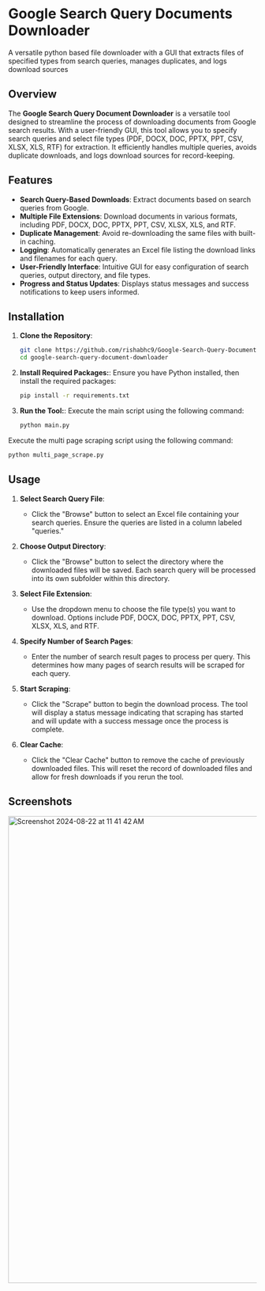 # Google Search Query Documents Downloader
 A versatile python based file downloader with a GUI that extracts files of specified types from search queries, manages duplicates, and logs download sources
 
## Overview

The **Google Search Query Document Downloader** is a versatile tool designed to streamline the process of downloading documents from Google search results. With a user-friendly GUI, this tool allows you to specify search queries and select file types (PDF, DOCX, DOC, PPTX, PPT, CSV, XLSX, XLS, RTF) for extraction. It efficiently handles multiple queries, avoids duplicate downloads, and logs download sources for record-keeping.

## Features

- **Search Query-Based Downloads**: Extract documents based on search queries from Google.
- **Multiple File Extensions**: Download documents in various formats, including PDF, DOCX, DOC, PPTX, PPT, CSV, XLSX, XLS, and RTF.
- **Duplicate Management**: Avoid re-downloading the same files with built-in caching.
- **Logging**: Automatically generates an Excel file listing the download links and filenames for each query.
- **User-Friendly Interface**: Intuitive GUI for easy configuration of search queries, output directory, and file types.
- **Progress and Status Updates**: Displays status messages and success notifications to keep users informed.

## Installation

1. **Clone the Repository**:
   
   ```bash
   git clone https://github.com/rishabhc9/Google-Search-Query-Documents-Downloader.git
   cd google-search-query-document-downloader
   ```
   
3. **Install Required Packages:**:
Ensure you have Python installed, then install the required packages:

   ```bash
   pip install -r requirements.txt
   ```
   
5. **Run the Tool:**:
Execute the main script using the following command:

   ```bash
   python main.py
   ```
Execute the multi page scraping script using the following command:

   ```bash
   python multi_page_scrape.py
   ```

## Usage

1. **Select Search Query File**:
   - Click the "Browse" button to select an Excel file containing your search queries. Ensure the queries are listed in a column labeled "queries."

2. **Choose Output Directory**:
   - Click the "Browse" button to select the directory where the downloaded files will be saved. Each search query will be processed into its own subfolder within this directory.

3. **Select File Extension**:
   - Use the dropdown menu to choose the file type(s) you want to download. Options include PDF, DOCX, DOC, PPTX, PPT, CSV, XLSX, XLS, and RTF.

4. **Specify Number of Search Pages**:
   - Enter the number of search result pages to process per query. This determines how many pages of search results will be scraped for each query.

5. **Start Scraping**:
   - Click the "Scrape" button to begin the download process. The tool will display a status message indicating that scraping has started and will update with a success message once the process is complete.

6. **Clear Cache**:
   - Click the "Clear Cache" button to remove the cache of previously downloaded files. This will reset the record of downloaded files and allow for fresh downloads if you rerun the tool.

## Screenshots
<img width="944" alt="Screenshot 2024-08-22 at 11 41 42 AM" src="https://github.com/user-attachments/assets/0b724165-dc6e-4567-a376-45556a4f0469">


